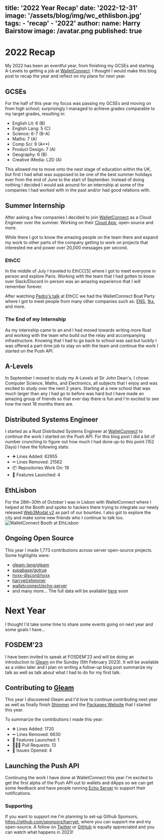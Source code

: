 title: '2022 Year Recap'
date: '2022-12-31'
image: '/assets/blog/img/wc_ethlisbon.jpg'
tags:
    - 'recap'
    - '2022'
author:
    name: Harry Bairstow
    image: /avatar.png
published: true
---
# 2022 Recap

My 2022 has been an eventful year, from finishing my GCSEs and starting A-Levels to getting a job at
[WalletConnect](https://walletconnect.com). I thought I would make this blog post to recap the year and
reflect on my plans for next year.

## GCSEs
For the half of this year my focus was passing my GCSEs and moving on from high school; surprisingly I managed to
achieve grades comparable to my target grades, resulting in:
- English Lit: 6 (B)
- English Lang: 5 (C)
- Science: 6-7 (B-A)
- Maths: 7 (A)
- Comp Sci: 9 (A**)
- Product Design: 7 (A)
- Geography: 6 (B)
- Creative iMedia: L2D (A)

This allowed me to move onto the next stage of education within the UK, but first I had what was supposed to be
one of the best summer holidays ever from the end of June to the start of September. Instead of doing nothing I decided
I would ask around for an internship at some of the companies I had worked with in the past and/or had good relations
with.

## Summer Internship
After asking a few companies I decided to join [WalletConnect](https://walletconnect.com) as a Cloud Engineer over the
summer. Working on their [Cloud App](https://cloud.walletconnect.com), open-source and more.

While there I got to know the amazing people on the team there and expand my work to other parts of the company getting
to work on projects that interested me and power over 20,000 messages per second.

### EthCC
In the middle of July I traveled to EthCC\[5\] where I got to meet everyone in person and explore Paris. Working with
the team that I had gotten to know over Slack/Discord in-person was an amazing experience that I will remember forever.

After watching [Pedro's talk](https://www.youtube.com/watch?v=LeG6p6-1E30&list=PLhM7rBgpVV-JnmRLUbd10ELntN3LFfmKH&index=22)
at EthCC we had the WalletConnect Boat Party where I got to meet people from many other companies such as: [ENS](https://ens.domains/), [1kx](https://1kx.capital/), and more.

### The End of my Internship
As my internship came to an end I had moved towards writing more Rust and working with the team who build out the relay
and accompanying infrastructure. Knowing that I had to go back to school was sad but luckily I was offered a part-time
job to stay on with the team and continue the work I started on the Push API.

## A-Levels
In September I moved to study my A-Levels at Sir John Dean's, I chose: Computer Science, Maths, and Electronics, all
subjects that I enjoy and was excited to study over the next 2 years. Starting at a new school that was much larger
than any I had go to before was hard but I have made an amazing group of friends so that ever day there is fun and I'm
excited to see how the next 18 months there are.

## Distributed Systems Engineer
I started as a Rust Distributed Systems Engineer at [WalletConnect](https://walletconnect.com) to continue the
work I started on the Push API. For this blog post I did a bit of number crunching to figure out how much I had done
up-to this point (152 Days) I have the following stats:
- ➕ Lines Added: 62955
- ➖ Lines Removed: 21562
- 📦 Repositories Work On: 19
- 🧩 Features Launched: 4

## EthLisbon
For the 28th-30th of October I was in Lisbon with WalletConnect where I helped at the Booth and spoke to hackers there
trying to integrate our newly released [Web3Modal v2](https://web3modal.com) as part of our bounties. I also got to
explore the city and make some new friends who I continue to talk too.
<img src="/assets/blog/img/wc_ethlisbon.jpg" alt="WalletConnect Booth at EthLisbon" class="h-96 w-auto" />

## Ongoing Open Source
This year I made 1,773 contributions across server open-source projects. Some highlights were:
- [gleam-lang/gleam](https://github.com/gleam-lang/gleam)
- [supabase/gotrue](https://github.com/supabase/gotrue)
- [nyxx-discord/nyxx](https://github.com/nyxx-discord/nyxx)
- [harryet/shimmer](https://github.com/harryet/shimmer)
- [walletconnect/echo-server](https://github.com/walletconnect/echo-server)
- and many more...
The full data will be available [here](/git/2022) soon

# Next Year
I thought I'd take some time to share some events going on next year and some goals I have...

## FOSDEM'23
I have been invited to speak at FOSDEM'23 and will be doing an introduction to [Gleam](https://gleam.run) on the
Sunday (5th February 2023). It will be available as a video later and I plan on writing a follow-up blog post
summarize my talk as well as talk about what I had to do for my first talk.

## Contributing to [Gleam](https://gleam.run)
This year I discovered Gleam and I'd love to continue contributing next year as well as finally finish
[Shimmer](https://github.com/HarryET/shimmer) and the [Packages Website](https://lpil/packages) that I started this
year.

To summarize the contributions I made this year:
- ➕ Lines Added: 1720
- ➖ Lines Removed: 6630
- 🧩 Features Launched: 1
- 🧑🏻‍💻 Pull Requests: 13
- 🚨 Issues Opened: 4

## Launching the Push API
Continuing the work I have done at WalletConnect this year I'm excited to get the first alpha of the Push API out
to wallets and dApps so we can get some feedback and have people running [Echo Server](https://github.com/walletconect/echo-server)
to support their notifications.

### Supporting
If you want to support me I'm planning to set-up Github Sponsors, https://github.com/sponsors/harryet, where you can
support me and my open-source. A follow on [Twitter](https://twitter.com/theharryet) or [GitHub](https://github.com/harryet)
is equally appreciated and you can watch what happens in 2023!
